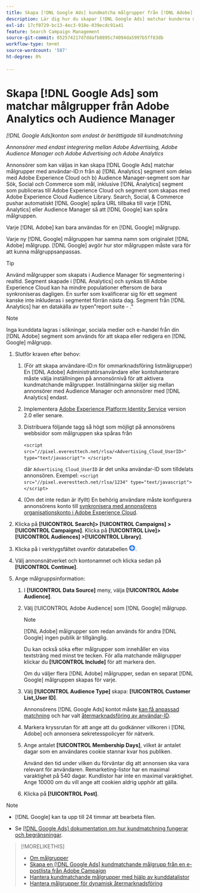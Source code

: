 ```yaml
---
title: Skapa [!DNL Google Ads] kundmatcha målgrupper från [!DNL Adobe] målgrupper
description: Lär dig hur du skapar [!DNL Google Ads] matchar kunderna målgrupper från era befintliga Adobe Analytics- och Audience Manager-målgrupper.
exl-id: 17cf0729-bc13-4ec3-918e-039ecdc91a41
feature: Search Campaign Management
source-git-commit: 052574217d7ddafb8895c74094da5997b5ff83db
workflow-type: tm+mt
source-wordcount: '587'
ht-degree: 0%

---
```


# Skapa [!DNL Google Ads] som matchar målgrupper från Adobe Analytics och Audience Manager

*[!DNL Google Ads]konton som endast är berättigade till kundmatchning*

*Annonsörer med endast integrering mellan Adobe Advertising, Adobe Audience Manager och Adobe Advertising och Adobe Analytics*

Annonsörer som kan väljas in kan skapa [!DNL Google Ads] matchar målgrupper med användar-ID:n från a) [!DNL Analytics] segment som delas med Adobe Experience Cloud och b) Audience Manager-segment som har Sök, Social och Commerce som mål, inklusive [!DNL Analytics] segment som publiceras till Adobe Experience Cloud och segment som skapas med Adobe Experience Cloud Audience Library. Search, Social, &amp; Commerce pushar automatiskt [!DNL Google] spåra URL tillbaka till varje [!DNL Analytics] eller Audience Manager så att [!DNL Google] kan spåra målgruppen.

Varje [!DNL Adobe] kan bara användas för en [!DNL Google] målgrupp.

Varje ny [!DNL Google] målgruppen har samma namn som originalet [!DNL Adobe] målgrupp. [!DNL Google] avgör hur stor målgruppen måste vara för att kunna målgruppsanpassas.

>[!TIP]
>
>Använd målgrupper som skapats i Audience Manager för segmentering i realtid. Segment skapade i [!DNL Analytics] och synkas till Adobe Experience Cloud kan ha mindre populationer eftersom de bara synkroniseras dagligen. En surfer som kvalificerar sig för ett segment kanske inte inkluderas i segmentet förrän nästa dag. Segment från [!DNL Analytics] har en datakälla av typen&quot;report suite - .&quot;

>[!NOTE]
>
>Inga kunddata lagras i sökningar, sociala medier och e-handel från din [!DNL Adobe] segment som används för att skapa eller redigera en [!DNL Google] målgrupp.

1. Slutför kraven efter behov:

   1. (För att skapa användare-ID:n för ommarknadsföring listmålgrupper) En [!DNL Adobe] Administratörsanvändare eller kontohanterare måste välja inställningen på annonsörnivå för att aktivera kundmatchande målgrupper. Inställningarna skiljer sig mellan annonsörer med Audience Manager och annonsörer med [!DNL Analytics] endast.

   1. Implementera [Adobe Experience Platform Identity Service](https://experienceleague.adobe.com/docs/id-service/using/home.html) version 2.0 eller senare.

   1. Distribuera följande tagg så högt som möjligt på annonsörens webbsidor som målgruppen ska spåras från

      `<script src="//pixel.everesttech.net/rlsa/<Advertising_Cloud_UserID>" type="text/javascript"> </script>`

      där `Advertising_Cloud_UserID` är det unika användar-ID som tilldelats annonsören. Exempel:  `<script src="//pixel.everesttech.net/rlsa/1234" type="text/javascript"> </script>`

   1. (Om det inte redan är ifyllt) En behörig användare måste konfigurera annonsörens konto till [synkronisera med annonsörens organisationskonto i Adobe Experience Cloud](/help/search-social-commerce/admin/sync-adobe-audiences.md).

1. Klicka på **[!UICONTROL Search]> [!UICONTROL Campaigns] >[!UICONTROL Campaigns]**. Klicka på **[!UICONTROL Live]> [!UICONTROL Audiences] >[!UICONTROL Library]**.

1. Klicka på i verktygsfältet ovanför datatabellen ![Skapa](/help/search-social-commerce/assets/add.png "Skapa").

1. Välj annonsnätverket och kontonamnet och klicka sedan på **[!UICONTROL Continue]**.

1. Ange målgruppsinformation:

   1. I **[!UICONTROL Data Source]** meny, välja **[!UICONTROL Adobe Audience]**.

   1. Välj [!UICONTROL Adobe Audience] som [!DNL Google] målgrupp.

      >[!NOTE]
      >
      >[!DNL Adobe] målgrupper som redan används för andra [!DNL Google] ingen publik är tillgänglig.

      Du kan också söka efter målgrupper som innehåller en viss textsträng med minst tre tecken. För alla matchande målgrupper klickar du **[!UICONTROL Include]** för att markera den.

      Om du väljer flera [!DNL Adobe] målgrupper, sedan en separat [!DNL Google] målgruppen skapas för varje.

   1. Välj **[!UICONTROL Audience Type]** skapa: **[!UICONTROL Customer List_User ID]**.

      Annonsörens [!DNL Google Ads] kontot måste [kan få anpassad matchning](https://support.google.com/adspolicy/answer/6299717) och har valt [återmarknadsföring av användar-ID](https://support.google.com/google-ads/answer/9199250).

   1. Markera kryssrutan för att ange att du godkänner villkoren i [!DNL Adobe] och annonsera sekretesspolicyer för nätverk.

   1. Ange antalet **[!UICONTROL Membership Days]**, vilket är antalet dagar som en användares cookie stannar kvar hos publiken.

      Använd den tid under vilken du förväntar dig att annonsen ska vara relevant för användaren. Remarketing-listor har en maximal varaktighet på 540 dagar. Kundlistor har inte en maximal varaktighet. Ange 10000 om du vill ange att cookien aldrig upphör att gälla.

   1. Klicka på **[!UICONTROL Post]**.

>[!NOTE]
>
>* [!DNL Google] kan ta upp till 24 timmar att bearbeta filen.
>
>* Se [[!DNL Google Ads] dokumentation om hur kundmatchning fungerar och begränsningar](https://support.google.com/displayvideo/answer/9539301).

>[!MORELIKETHIS]
>
>* [Om målgrupper](audience-about.md)
>* [Skapa en [!DNL Google Ads] kundmatchande målgrupp från en e-postlista från Adobe Campaign](google-audience-from-campaign-email-list.md)
>* [Hantera kundmatchande målgrupper med hjälp av kunddatalistor](audience-from-customer-data-list.md)
>* [Hantera målgrupper för dynamisk återmarknadsföring](audience-dynamic-remarketing-manage.md)
